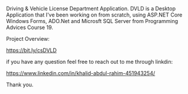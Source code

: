 Driving & Vehicle License Department Application.
DVLD is a Desktop Application that I've been working on from scratch, using ASP.NET Core Windows Forms,
ADO.Net and Microsft SQL Server from Programming Advices Course 19.


Project Overview:

https://bit.ly/csDVLD

if you have any question feel free to reach out to me through linkdin:

https://www.linkedin.com/in/khalid-abdul-rahim-451943254/

Thank you.
